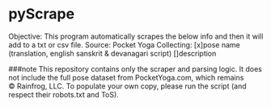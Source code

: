 # pyScrape

Objective: This program automatically scrapes the below info and then it 
will add to a txt or csv file.
Source: Pocket Yoga
Collecting: 
[x]pose name (translation, english sanskrit & devanagari script)
[]description 






###note
This repository contains only the scraper and parsing logic. 
It does not include the full pose dataset from PocketYoga.com, 
which remains © Rainfrog, LLC. To populate your own copy, 
please run the script (and respect their robots.txt and ToS).


